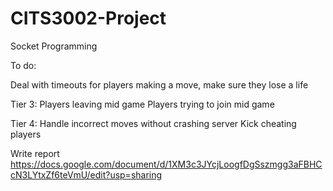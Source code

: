 # CITS3002-Project
Socket Programming 

To do:
  
  Deal with timeouts for players making a move, make sure they lose a life
  
  Tier 3:
    Players leaving mid game
    Players trying to join mid game
  
  Tier 4:
    Handle incorrect moves without crashing server
    Kick cheating players
  
  Write report
    https://docs.google.com/document/d/1XM3c3JYcjLoogfDgSszmgg3aFBHCcN3LYtxZf6teVmU/edit?usp=sharing
